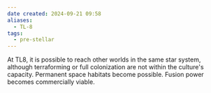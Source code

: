 ```yaml
---
date created: 2024-09-21 09:58
aliases:
  - TL-8
tags:
  - pre-stellar
---
```


At TL8, it is possible to reach other worlds in the same star system, although terraforming or full colonization are not within the culture's capacity. Permanent space habitats become possible. Fusion power becomes commercially viable.